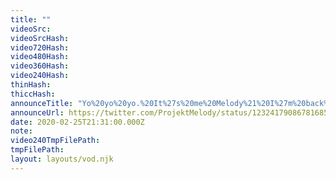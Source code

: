 ```yaml
---
title: ""
videoSrc: 
videoSrcHash: 
video720Hash: 
video480Hash: 
video360Hash: 
video240Hash: 
thinHash: 
thiccHash: 
announceTitle: "Yo%20yo%20yo.%20It%27s%20me%20Melody%21%20I%27m%20back%20and%20I%20missed%20all%20of%20you%21%20Come%20say%20hi%21"
announceUrl: https://twitter.com/ProjektMelody/status/1232417908678168576
date: 2020-02-25T21:31:00.000Z
note: 
video240TmpFilePath: 
tmpFilePath: 
layout: layouts/vod.njk
---
```

